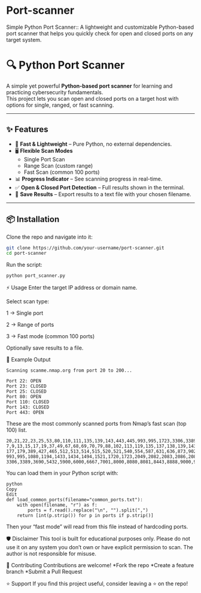 # Port-scanner
 Simple Python Port Scanner::  A lightweight and customizable Python-based port scanner that helps you quickly check for open and closed ports on any target system.
# 🔍 Python Port Scanner

A simple yet powerful **Python-based port scanner** for learning and practicing cybersecurity fundamentals.  
This project lets you scan open and closed ports on a target host with options for single, ranged, or fast scanning.  

---

## ✨ Features
- 🚀 **Fast & Lightweight** – Pure Python, no external dependencies.
- 🖥️ **Flexible Scan Modes**  
  - Single Port Scan  
  - Range Scan (custom range)  
  - Fast Scan (common 100 ports)  
- 📊 **Progress Indicator** – See scanning progress in real-time.  
- ✅ **Open & Closed Port Detection** – Full results shown in the terminal.  
- 💾 **Save Results** – Export results to a text file with your chosen filename.  

---

## 📦 Installation
Clone the repo and navigate into it:
```bash
git clone https://github.com/your-username/port-scanner.git
cd port-scanner
```
Run the script:

```bash
python port_scanner.py
```
⚡ Usage
Enter the target IP address or domain name.

Select scan type:

1 → Single port

2 → Range of ports

3 → Fast mode (common 100 ports)

Optionally save results to a file.

📂 Example Output

```
Scanning scanme.nmap.org from port 20 to 200...

Port 22: OPEN
Port 23: CLOSED
Port 25: CLOSED
Port 80: OPEN
Port 110: CLOSED
Port 143: CLOSED
Port 443: OPEN
```

These are the most commonly scanned ports from Nmap’s fast scan (top 100) list.

```
20,21,22,23,25,53,80,110,111,135,139,143,443,445,993,995,1723,3306,3389,5900,8080,
7,9,13,15,17,19,37,49,67,68,69,70,79,88,102,113,119,135,137,138,139,143,161,162,
177,179,389,427,465,512,513,514,515,520,521,540,554,587,631,636,873,902,990,992,
993,995,1080,1194,1433,1434,1494,1521,1720,1723,2049,2082,2083,2086,2087,2095,2096,
3306,3389,3690,5432,5900,6000,6667,7001,8000,8080,8081,8443,8888,9000,9090,10000
```

You can load them in your Python script with:
```
python
Copy
Edit
def load_common_ports(filename="common_ports.txt"):
    with open(filename, "r") as f:
        ports = f.read().replace("\n", "").split(",")
    return [int(p.strip()) for p in ports if p.strip()]
```
Then your “fast mode” will read from this file instead of hardcoding ports.

🛡️ Disclaimer
This tool is built for educational purposes only.
Please do not use it on any system you don’t own or have explicit permission to scan.
The author is not responsible for misuse.



🤝 Contributing
Contributions are welcome!
 *Fork the repo
 *Create a feature branch
 *Submit a Pull Request

⭐ Support
If you find this project useful, consider leaving a ⭐ on the repo!



